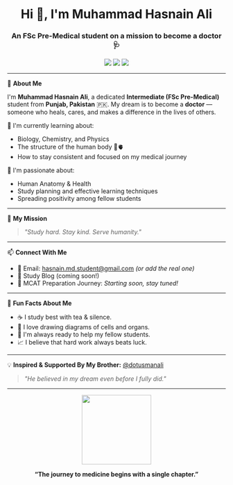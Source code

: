 <h1 align="center">Hi 👋, I'm Muhammad Hasnain Ali</h1>
<h3 align="center">An FSc Pre-Medical student on a mission to become a doctor 🩺</h3>

<p align="center">
  <img src="https://img.shields.io/badge/Student-FSc%20Pre--Medical-green?style=for-the-badge&logo=googleclassroom" />
  <img src="https://img.shields.io/badge/Aspiring-Doctor-blue?style=for-the-badge&logo=github" />
  <img src="https://img.shields.io/badge/Proud-Pakistani-008000?style=for-the-badge&logo=googlemaps" />
</p>

---

🌟 **About Me**

I'm **Muhammad Hasnain Ali**, a dedicated **Intermediate (FSc Pre-Medical)** student from **Punjab, Pakistan** 🇵🇰. My dream is to become a **doctor** — someone who heals, cares, and makes a difference in the lives of others.

🔬 I'm currently learning about:
- Biology, Chemistry, and Physics
- The structure of the human body 🧠🫀
- How to stay consistent and focused on my medical journey

📘 I'm passionate about:
- Human Anatomy & Health
- Study planning and effective learning techniques
- Spreading positivity among fellow students

---

🎯 **My Mission**

> *"Study hard. Stay kind. Serve humanity."*

---

📫 **Connect With Me**

- 💌 Email: hasnain.md.student@gmail.com *(or add the real one)*
- 📖 Study Blog (coming soon!)
- 🧪 MCAT Preparation Journey: *Starting soon, stay tuned!*

---

🧠 **Fun Facts About Me**

- ☕ I study best with tea & silence.
- 🧬 I love drawing diagrams of cells and organs.
- 💬 I'm always ready to help my fellow students.
- 📈 I believe that hard work always beats luck.

---

💡 **Inspired & Supported By My Brother:** [@dotusmanali](https://github.com/dotusmanali)  
> *"He believed in my dream even before I fully did."*

---

<p align="center">
  <img src="https://media.giphy.com/media/QssGEmpkyEOhBCb7e1/giphy.gif" height="160" />
</p>

<p align="center"><b>“The journey to medicine begins with a single chapter.”</b></p>
